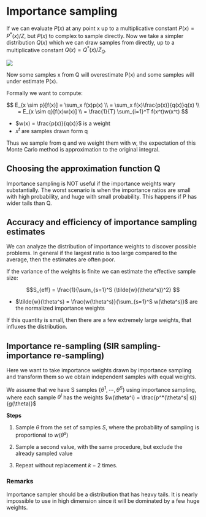 # Importance sampling

If we can evaluate $P(x)$ at any point x up to a multiplicative constant $P(x) = P^*(x)/Z$, but $P(x)$ to complex to sample directly. Now we take a simpler distribution $Q(x)$ which we can draw samples from directly, up to a multiplicative constant $Q(x) =Q^*(x) / Z_Q$.

![](../.images/machine_learning/importance_sampling.png)

Now some samples x from Q will overestimate P(x) and some samples will under estimate P(x).

Formally we want to compute:

$$
E_{x \sim p}[f(x)] = \sum_x f(x)p(x) \\
= \sum_x f(x)\frac{p(x)}{q(x)}q(x) \\ 
= E_{x \sim q}[f(x)w(x)] \\ 
= \frac{1}{T} \sum_{i=1}^T f(x^t)w(x^t)
$$

* $w(x) = \frac{p(x)}{q(x)}$ is a weight
* $x^t$ are samples drawn form q

Thus we sample from q and we weight them with w, the expectation of this Monte Carlo method is approximation to the original integral.

## Choosing the approximation function Q

Importance sampling is NOT useful if the importance weights wary substantially. The worst scenario is when the importance ratios are small with high probability, and huge with small probability. This happens if P has wider tails than Q. 


## Accuracy and efficiency of importance sampling estimates

We can analyze the distribution of importance weights to discover possible problems. In general if the largest ratio is too large compared to the average, then the estimates are often poor.

If the variance of the weights is finite we can estimate the effective sample size:

$$S_{eff} = \frac{1}{\sum_{s=1}^S (\tilde{w}(\theta^s))^2} $$

* $\tilde{w}(\theta^s) = \frac{w(\theta^s)}{\sum_{s=1}^S w(\theta^s)}$ are the normalized importance weights

If this quantity is small, then there are a few extremely large weights, that influxes the distribution. 



## Importance re-sampling (SIR sampling-importance re-sampling)

Here we want to take importance weights drawn by importance sampling and transform them so we obtain independent samples with equal weights.

We assume that we have S samples $\{ \theta^1, \cdots, \theta^S \}$ using importance sampling, where each sample $\theta^i$ has the weights $w(\theta^i) = \frac{p^*(\theta^s| s)}{g(\theta)}$

**Steps**

1. Sample $\theta$ from the set of samples $S$, where the probability of sampling is proportional to $w(\theta^s)$

2. Sample a second value, with the same procedure, but exclude the already sampled value
3. Repeat without replacement $k-2$ times. 

### Remarks
Importance sampler should be a distribution that has heavy tails. 
It is nearly impossible to use in high dimension since it will be dominated by a few huge weights. 